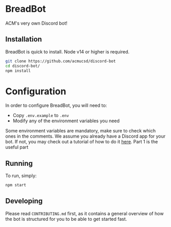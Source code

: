 # BreadBot

ACM's very own Discord bot!

## Installation

BreadBot is quick to install. Node v14 or higher is required.

``` sh
git clone https://github.com/acmucsd/discord-bot
cd discord-bot/
npm install
```

# Configuration

In order to configure BreadBot, you will need to:
- Copy `.env.example` to `.env`
- Modify any of the environment variables you need

Some environment variables are mandatory, make sure to check which ones in the
comments.  We assume you already have a Discord app for your bot. If not, you
may check out a tutorial of how to do it
[here](https://www.digitalocean.com/community/tutorials/how-to-build-a-discord-bot-with-node-js#step-1-%E2%80%94-setting-up-a-discord-bot).
Part 1 is the useful part

## Running

To run, simply:

``` sh
npm start
```

## Developing

Please read `CONTRIBUTING.md` first, as it contains a general overview of how
the bot is structured for you to be able to get started fast.
